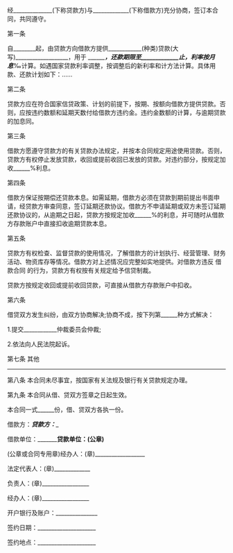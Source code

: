 
 


经______________(下称贷款方)与_____________(下称借款方)充分协商，签订本合同，共同遵守。


第一条


自________起，由贷款方向借款方提供____________(种类)贷款(大写)___________________，用于 _____________，还款期限至_____________止，利率按月息_______‰计算。如遇国家贷款利率调整，按调整后的新利率和计方法计算。具体用款、还款计划如下：……


第二条


贷款方应在符合国家信贷政策、计划的前提下，按期、按额向借款方提供贷款。否则，应按违约数额和延期天数付给借款方违约金。违约金数额的计算，与逾期贷款的加息同。


第三条


借款方愿遵守贷款方的有关贷款办法规定，并按本合同规定用途使用贷款。否则，贷款方有权停止发放贷款，收回或提前收回已发放的贷款。对违约部分，按规定加收______%利息。


第四条


借款方保证按期偿还贷款本息。如需延期，借款方必须在贷款到期前提出书面申请，经贷款方审查同意，签订延期还款协议。借款方不申请延期或双方未签订延期还款协议的，从逾期之日起，贷款方按规定加收______%的利息，并可随时从借款方存款账户中直接扣收逾期贷款本息。


第五条


贷款方有权检查、监督贷款的使用情况，了解借款方的计划执行、经营管理、财务活动、物资库存等情况。借款方对上述情况应完整如实地提供。对借款方违反
借款合同
的行为，贷款方有权按有关规定给予信贷制裁。


贷款方按规定收回或提前收回贷款，可直接从借款方存款账户中扣收。


第六条


借贷双方发生纠纷，由双方协商解决;协商不成，按下列第______种方式解决：


1.提交____________仲裁委员会仲裁;


2.依法向人民法院起诉。


第七条 其他


__________________________________________________________________


第八条 本合同未尽事宜，按国家有关法规及银行有关贷款规定办理。


第九条 本合同从借、贷双方签章之日起生效。


本合同一式______份，借、贷双方各执一份。


借款方：_______________________贷款方：________________________


借款单位：_____________________贷款单位：(公章)______________


(公章或合同专用章)经办人：(章)__________________


法定代表人：(章)_____________


负责人：(章)_________________


经办人：(章)_________________


开户银行及账户：_______________


签约日期：_____________________


签约地点：_____________________
 


 

 
 
 
 
 
  


  
 

  


  


  
 
 
 
 

